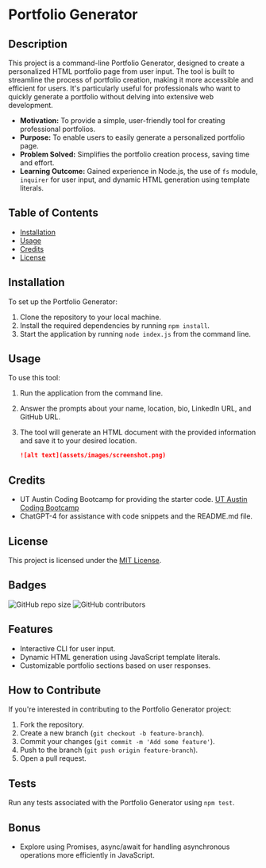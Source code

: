 # Portfolio Generator

## Description

This project is a command-line Portfolio Generator, designed to create a personalized HTML portfolio page from user input. The tool is built to streamline the process of portfolio creation, making it more accessible and efficient for users. It's particularly useful for professionals who want to quickly generate a portfolio without delving into extensive web development.

- **Motivation:** To provide a simple, user-friendly tool for creating professional portfolios.
- **Purpose:** To enable users to easily generate a personalized portfolio page.
- **Problem Solved:** Simplifies the portfolio creation process, saving time and effort.
- **Learning Outcome:** Gained experience in Node.js, the use of `fs` module, `inquirer` for user input, and dynamic HTML generation using template literals.

## Table of Contents

- [Installation](#installation)
- [Usage](#usage)
- [Credits](#credits)
- [License](#license)

## Installation

To set up the Portfolio Generator:

1. Clone the repository to your local machine.
2. Install the required dependencies by running `npm install`.
3. Start the application by running `node index.js` from the command line.

## Usage

To use this tool:

1. Run the application from the command line.
2. Answer the prompts about your name, location, bio, LinkedIn URL, and GitHub URL.
3. The tool will generate an HTML document with the provided information and save it to your desired location.

    ```md
    ![alt text](assets/images/screenshot.png)
    ```

## Credits

- UT Austin Coding Bootcamp for providing the starter code. [UT Austin Coding Bootcamp](https://bootcamp.utexas.edu/)
- ChatGPT-4 for assistance with code snippets and the README.md file.

## License

This project is licensed under the [MIT License](https://choosealicense.com/licenses/mit/).

## Badges

![GitHub repo size](https://img.shields.io/github/repo-size/your-username/portfolio-generator)
![GitHub contributors](https://img.shields.io/github/contributors/your-username/portfolio-generator)

## Features

- Interactive CLI for user input.
- Dynamic HTML generation using JavaScript template literals.
- Customizable portfolio sections based on user responses.

## How to Contribute

If you're interested in contributing to the Portfolio Generator project:

1. Fork the repository.
2. Create a new branch (`git checkout -b feature-branch`).
3. Commit your changes (`git commit -m 'Add some feature'`).
4. Push to the branch (`git push origin feature-branch`).
5. Open a pull request.

## Tests

Run any tests associated with the Portfolio Generator using `npm test`.

## Bonus

- Explore using Promises, async/await for handling asynchronous operations more efficiently in JavaScript.